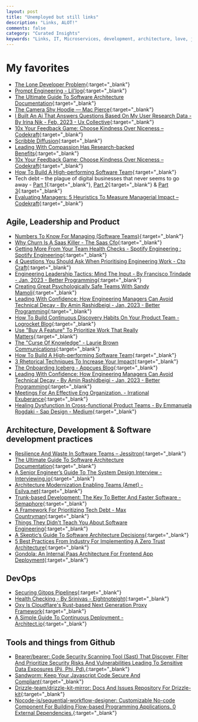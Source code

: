```yaml
---
layout: post
title: "Unemployed but still links"
description: "Links, ALOT!"
comments: false
category: "Curated Insights"
keywords: "Links, IT, Microservices, development, architecture, love, jobs, job"
---
```



<!-- markdownlint-disable MD033 MD020 MD025-->
# My favorites<a name="favorites"></a>

- [The Lone Developer Problem](https://evanhahn.com/the-lone-developer-problem/?utm_medium){:target="_blank"}
- [Prompt Engineering - Lil'log](https://lilianweng.github.io/posts/2023-03-15-prompt-engineering/){:target="_blank"}
- [The Ultimate Guide To Software Architecture Documentation](https://www.workingsoftware.dev/software-architecture-documentation-the-ultimate-guide/){:target="_blank"}
- [The Camera Shy Hoodie — Mac Pierce](https://www.macpierce.com/the-camera-shy-hoodie?utm_medium){:target="_blank"}
- [I Built An Ai That Answers Questions Based On My User Research Data - By Irina Nik - Feb, 2023 - Ux Collective](https://uxdesign.cc/i-built-an-ai-that-answers-questions-based-on-my-user-research-data-7207b052e21c){:target="_blank"}
- [10x Your Feedback Game: Choose Kindness Over Niceness – Codekraft](https://abdulapopoola.com/2023/02/06/10x-your-feedback-game-choose-kindness-over-niceness/){:target="_blank"}
- [Scribble Diffusion](https://scribblediffusion.com/){:target="_blank"}
- [Leading With Compassion Has Research-backed Benefits](https://hbr.org/2023/02/leading-with-compassion-has-research-backed-benefits){:target="_blank"}
- [10x Your Feedback Game: Choose Kindness Over Niceness – Codekraft](https://abdulapopoola.com/2023/02/06/10x-your-feedback-game-choose-kindness-over-niceness/){:target="_blank"}
- [How To Build A High-performing Software Team](https://softwareleads.substack.com/p/how-to-build-a-high-performing-software?utm_medium){:target="_blank"}
- Tech debt – the plague of digital businesses that never seems to go away - [Part 1](https://ctocraft.com/blog/tech-debt-the-plague-of-digital-businesses-that-never-seems-to-go-away-part-1/){:target="_blank"}, [Part 2](https://ctocraft.com/blog/tech-debt-the-plague-of-digital-businesses-never-seems-to-go-away-part-2/){:target="_blank"} & [Part 3](https://ctocraft.com/blog/tech-debt-the-plague-of-digital-businesses-that-never-seems-to-go-away-part-3/){:target="_blank"}
- [Evaluating Managers: 5 Heuristics To Measure Managerial Impact – Codekraft](https://abdulapopoola.com/2023/01/09/evaluating-managers-5-heuristics-to-measure-managerial-impact/){:target="_blank"}

## Agile, Leadership and Product<a name="agile"></a>

- [Numbers To Know For Managing (Software Teams)](https://blog.staysaasy.com/p/numbers-to-know-for-managing-software?publication_id=1461103&post_id=109696302&isFreemail=true){:target="_blank"}
- [Why Churn Is A Saas Killer - The Saas Cfo](https://www.thesaascfo.com/why-churn-is-a-saas-killer/){:target="_blank"}
- [Getting More From Your Team Health Checks - Spotify Engineering : Spotify Engineering](https://engineering.atspotify.com/2023/03/getting-more-from-your-team-health-checks/){:target="_blank"}
- [4 Questions You Should Ask When Prioritising Engineering Work - Cto Craft](https://ctocraft.com/blog/4-questions-you-should-ask-when-prioritising-engineering-work/){:target="_blank"}
- [Engineering Leadership Tactics: Mind The Input - By Francisco Trindade - Jan, 2023 - Better Programming](https://betterprogramming.pub/engineering-leadership-tactics-mind-the-input-17069b7bf53d){:target="_blank"}
- [Creating Great Psychologically Safe Teams With Sandy Mamoli](https://www.infoq.com/news/2023/01/great-psychologically-safe-teams/){:target="_blank"}
- [Leading With Confidence: How Engineering Managers Can Avoid Technical Decay - By Amin Rashidbeigi - Jan, 2023 - Better Programming](https://betterprogramming.pub/leading-with-confidence-how-engineering-managers-can-avoid-technical-decay-17653d115938){:target="_blank"}
- [How To Build Continuous Discovery Habits On Your Product Team - Logrocket Blog](https://blog.logrocket.com/product-management/continuous-discovery-habits-product-team/){:target="_blank"}
- [Use "Buy A Feature" To Prioritize Work That Really Matters](https://spin.atomicobject.com/2023/03/03/buy-a-feature/){:target="_blank"}
- [The "Curse Of Knowledge" - Laurie Brown Communications](https://lauriebrown.com/blog/communication-skills-blog/the-curse-of-knowledge/){:target="_blank"}
- [How To Build A High-performing Software Team](https://softwareleads.substack.com/p/how-to-build-a-high-performing-software?utm_medium){:target="_blank"}
- [3 Rhetorical Techniques To Increase Your Impact](https://hbr.org/2023/03/3-rhetorical-techniques-to-increase-your-impact){:target="_blank"}
- [The Onboarding Iceberg - Appcues Blog](https://www.appcues.com/blog/the-onboarding-iceberg){:target="_blank"}
- [Leading With Confidence: How Engineering Managers Can Avoid Technical Decay - By Amin Rashidbeigi - Jan, 2023 - Better Programming](https://betterprogramming.pub/leading-with-confidence-how-engineering-managers-can-avoid-technical-decay-17653d115938){:target="_blank"}
- [Meetings For An Effective Eng Organization. - Irrational Exuberance](https://lethain.com/eng-org-meetings/){:target="_blank"}
- [Healing Dysfunction In Cross-functional Product Teams - By Emmanuela Rogdaki - Sap Design - Medium](https://medium.com/sap-design/healing-dysfunction-in-cross-functional-product-teams-3d98cebd509e){:target="_blank"}

## Architecture, Development & Software development practices <a name="development"></a>

- [Resilience And Waste In Software Teams – Jessitron](https://jessitron.com/2023/01/16/resilience-and-waste-in-software-teams/){:target="_blank"}
- [The Ultimate Guide To Software Architecture Documentation](https://www.workingsoftware.dev/software-architecture-documentation-the-ultimate-guide/){:target="_blank"}
- [A Senior Engineer’s Guide To The System Design Interview - Interviewing.io](https://interviewing.io/guides/system-design-interview?utm_medium){:target="_blank"}
- [Architecture Modernization Enabling Teams (Amet) - Esilva.net](https://esilva.net/articles/architecture-modernization-enabling-team?utm_medium){:target="_blank"}
- [Trunk-based Development: The Key To Better And Faster Software - Semaphore](https://semaphoreci.com/blog/trunk-based-development){:target="_blank"}
- [A Framework For Prioritizing Tech Debt - Max Countryman](https://www.maxcountryman.com/articles/a-framework-for-prioritizing-tech-debt){:target="_blank"}
- [Things They Didn't Teach You About Software Engineering](https://vadimkravcenko.com/shorts/things-they-didnt-teach-you/){:target="_blank"}
- [A Skeptic’s Guide To Software Architecture Decisions](https://www.infoq.com/articles/architecture-skeptics-guide/?utm_medium){:target="_blank"}
- [5 Best Practices From Industry For Implementing A Zero Trust Architecture](https://insights.sei.cmu.edu/blog/5-best-practices-from-industry-for-implementing-a-zero-trust-architecture/){:target="_blank"}
- [Gondola: An Internal Paas Architecture For Frontend App Deployment](https://engineeringblog.yelp.com/2023/03/gondola-an-internal-paas-architecture-for-frontend-app-deployment.html){:target="_blank"}

## DevOps<a name="devops"></a>

- [Securing Gitops Pipelines](https://engineering.grab.com/securing-gitops-pipeline){:target="_blank"}
- [Health Checking - By Srinivas - Eightnoteight](https://blog.eightnoteight.dev/p/health-checking){:target="_blank"}
- [Oxy Is Cloudflare's Rust-based Next Generation Proxy Framework](https://blog.cloudflare.com/introducing-oxy/){:target="_blank"}
- [A Simple Guide To Continuous Deployment - Architect.io](https://www.architect.io/blog/2023-03-09/a-simple-guide-to-continuous-deployment/){:target="_blank"}

## Tools and things from Github <a name="tools"></a>

- [Bearer/bearer: Code Security Scanning Tool (Sast) That Discover, Filter And Prioritize Security Risks And Vulnerabilities Leading To Sensitive Data Exposures (Pii, Phi, Pd).](https://github.com/bearer/bearer){:target="_blank"}
- [Sandworm: Keep Your Javascript Code Secure And Compliant](https://sandworm.dev/){:target="_blank"}
- [Drizzle-team/drizzle-kit-mirror: Docs And Issues Repository For Drizzle-kit](https://github.com/drizzle-team/drizzle-kit-mirror?ck_subscriber_id=1747563971){:target="_blank"}
- [Nocode-js/sequential-workflow-designer: Customizable No-code Component For Building Flow-based Programming Applications. 0 External Dependencies.](https://github.com/nocode-js/sequential-workflow-designer){:target="_blank"}
